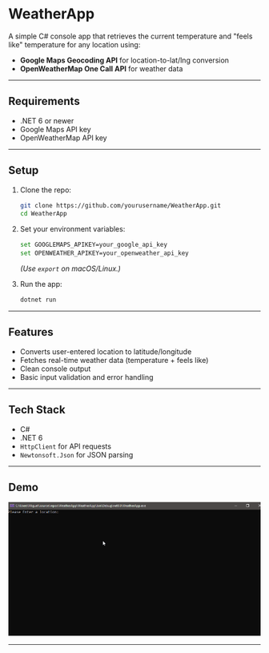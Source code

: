 
# WeatherApp

A simple C# console app that retrieves the current temperature and "feels like" temperature for any location using:

- **Google Maps Geocoding API** for location-to-lat/lng conversion
- **OpenWeatherMap One Call API** for weather data

---

## Requirements

- .NET 6 or newer
- Google Maps API key
- OpenWeatherMap API key

---

## Setup

1. Clone the repo:
   ```bash
   git clone https://github.com/yourusername/WeatherApp.git
   cd WeatherApp
   ```

2. Set your environment variables:
   ```bash
   set GOOGLEMAPS_APIKEY=your_google_api_key
   set OPENWEATHER_APIKEY=your_openweather_api_key
   ```

   _(Use `export` on macOS/Linux.)_

3. Run the app:
   ```bash
   dotnet run
   ```

---

## Features

- Converts user-entered location to latitude/longitude
- Fetches real-time weather data (temperature + feels like)
- Clean console output
- Basic input validation and error handling

---

## Tech Stack

- C#
- .NET 6
- `HttpClient` for API requests
- `Newtonsoft.Json` for JSON parsing

---

##  Demo

![WeatherApp Demo](Assets/demo.gif)

---
